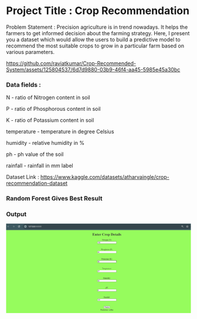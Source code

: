 # Project Title : Crop Recommendation

Problem Statement : Precision agriculture is in trend nowadays. It helps the farmers to get informed decision about the farming strategy. Here, I present you a dataset which would allow the users to build a predictive model to recommend the most suitable crops to grow in a particular farm based on various parameters.

https://github.com/raviatkumar/Crop-Recommended-System/assets/125804537/6d7d9880-03b9-46f4-aa45-5985e45a30bc

### Data fields :

N - ratio of Nitrogen content in soil

P - ratio of Phosphorous content in soil

K - ratio of Potassium content in soil

temperature - temperature in degree Celsius

humidity - relative humidity in %

ph - ph value of the soil

rainfall - rainfall in mm
label

Dataset Link : https://www.kaggle.com/datasets/atharvaingle/crop-recommendation-dataset

### Random Forest Gives Best Result

### Output 
![Alt text](https://github.com/raviatkumar/Crop-Recommended-System/blob/main/Output/crop.PNG?raw=true)
